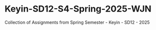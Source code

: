 # Keyin-SD12-S4-Spring-2025-WJN
Collection of Assignments from Spring Semester - Keyin - SD12 - 2025
